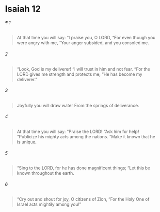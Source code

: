 # Isaiah 12
###### ¶ 1
> At that time you will say:
> “I praise you, O LORD,
> “For even though you were angry with me,
> “Your anger subsided, and you consoled me.
###### 2
> “Look, God is my deliverer!
> “I will trust in him and not fear.
> “For the LORD gives me strength and protects me;
> “He has become my deliverer.”
###### 3
> Joyfully you will draw water
> From the springs of deliverance.
###### 4
> At that time you will say:
> “Praise the LORD!
> “Ask him for help!
> “Publicize his mighty acts among the nations.
> “Make it known that he is unique.
###### 5
> “Sing to the LORD, for he has done magnificent things;
> “Let this be known throughout the earth.
###### 6
> “Cry out and shout for joy, O citizens of Zion,
> “For the Holy One of Israel acts mightily among you!”

